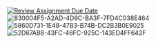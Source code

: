 [![Review Assignment Due Date](https://classroom.github.com/assets/deadline-readme-button-22041afd0340ce965d47ae6ef1cefeee28c7c493a6346c4f15d667ab976d596c.svg)](https://classroom.github.com/a/W2_TH6Rw)
![830004F5-A2AD-4D9C-BA3F-7FD4C038E464](https://github.com/user-attachments/assets/8090c111-4015-4ebf-9dfa-129146c12405)
![5860D731-1E48-47B3-B74B-DC2B3B0E9025](https://github.com/user-attachments/assets/2a06aa32-4c95-49a4-9b11-7e4dc6c30252)
![52D67AB8-43FC-46FC-925C-143ED4FF642F](https://github.com/user-attachments/assets/1e2b4f4b-3d89-4f2d-82bf-5a8670f81fea)
